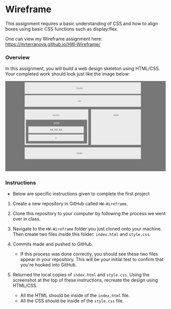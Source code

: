 # Wireframe

This assignment requires a basic understanding of CSS and how to align boxes using basic CSS functions such as display:flex. 

One can view my Wireframe assignment here: https://mrterranova.github.io/HW-Wireframe/ 

### Overview

In this assignment, you will build a web design skeleton using HTML/CSS. Your completed work should look just like the image below:

![Final Layout](Images/Easier-Layout.png)


### Instructions
* Below are specific instructions given to complete the first project

1. Create a new repository in GitHub called `HW-Wireframe`.

2. Clone this repository to your computer by following the process we went over in class.

3. Navigate to the `HW-Wireframe` folder you just cloned onto your machine. Then create two files inside this folder: `index.html` and `style.css`.
4. Commits made and pushed to GitHub.
   * If this process was done correctly, you should see these two files appear in your repository. This will be your initial test to confirm that you're hooked into GitHub.
5. Returned the local copies of `index.html` and `style.css`. Using the screenshot at the top of these instructions, recreate the design using HTML/CSS.
   * All the HTML should be inside of the `index.html` file.
   * All the CSS should be inside of the `style.css` file.